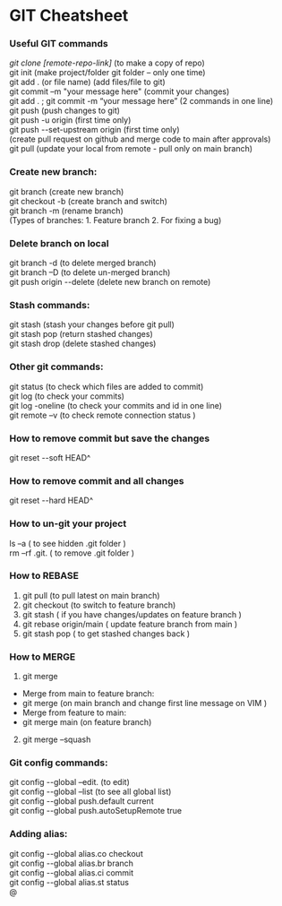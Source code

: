 # GIT Cheatsheet

### Useful GIT commands

_git clone [remote-repo-link]_ (to make a copy of repo)  
git init (make project/folder git folder – only one time)  
git add . (or file name) (add files/file to git)  
git commit –m "your message here" (commit your changes)  
git add . ; git commit -m “your message here” (2 commands in one line)  
git push (push changes to git)  
git push -u origin <main-or-feature-branch-name> (first time only)  
git push --set-upstream origin <main-or-branch> (first time only)  
(create pull request on github and merge code to main after approvals)  
git pull (update your local from remote - pull only on main branch)

### Create new branch:

git branch <new-branch-name> (create new branch)  
git checkout -b <new-branch-name> (create branch and switch)  
git branch -m <new-branch-name> (rename branch)  
(Types of branches: 1. Feature branch 2. For fixing a bug)

### Delete branch on local

git branch -d <branch-name> (to delete merged branch)  
git branch –D <branch-name> (to delete un-merged branch)  
git push origin --delete <new-branch-name> (delete new branch on remote)

### Stash commands:

git stash (stash your changes before git pull)  
git stash pop (return stashed changes)  
git stash drop (delete stashed changes)

### Other git commands:

git status (to check which files are added to commit)  
git log (to check your commits)  
git log -oneline (to check your commits and id in one line)  
git remote –v (to check remote connection status )

### How to remove commit but save the changes

git reset --soft HEAD^

### How to remove commit and all changes

git reset --hard HEAD^

### How to un-git your project

ls –a ( to see hidden .git folder )  
rm –rf .git. ( to remove .git folder )

### How to REBASE

1. git pull (to pull latest on main branch)
2. git checkout <branch-name> (to switch to feature branch)
3. git stash ( if you have changes/updates on feature branch )
4. git rebase origin/main ( update feature branch from main )
5. git stash pop ( to get stashed changes back )

### How to MERGE

1. git merge

- Merge from main to feature branch:
- git merge <feature-branch> (on main branch and change first line message on VIM )
- Merge from feature to main:
- git merge main (on feature branch)

2. git merge –squash

### Git config commands:

git config --global –edit. (to edit)  
git config --global –list (to see all global list)  
git config --global push.default current  
git config --global push.autoSetupRemote true

### Adding alias:

git config --global alias.co checkout  
git config --global alias.br branch  
git config --global alias.ci commit  
git config --global alias.st status  
@
